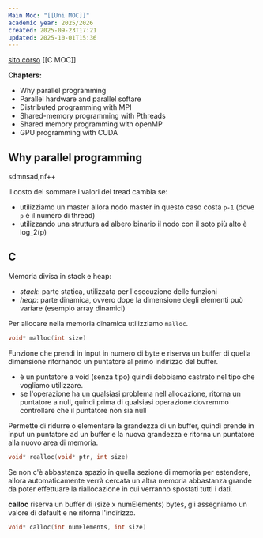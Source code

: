 ```yaml
---
Main Moc: "[[Uni MOC]]"
academic year: 2025/2026
created: 2025-09-23T17:21
updated: 2025-10-01T15:36
---
```

[sito corso]()
[[C MOC]]

**Chapters:**
- Why parallel programming
- Parallel hardware and parallel softare
- Distributed programming with MPI
- Shared-memory programming with Pthreads
- Shared memory programming with openMP
- GPU programming with CUDA

## Why parallel programming

sdmnsad,nf++

Il costo del sommare i valori dei tread cambia se:
- utilizziamo un master allora nodo master in questo caso costa `p-1` (dove `p` è il numero di thread)
- utilizzando una struttura ad albero binario il nodo con il soto più alto è log_2(p)

## C


Memoria divisa in stack e heap:
- *stack*: parte statica, utilizzata per l'esecuzione delle funzioni
- *heap*: parte dinamica, ovvero dope la dimensione degli elementi può variare (esempio array dinamici)


Per allocare nella memoria dinamica utilizziamo `malloc`.

```c
void* malloc(int size)
```

Funzione che prendi in input in numero di byte e riserva un buffer di quella dimensione ritornando un puntatore al primo indirizzo del buffer.
- è un puntatore a void (senza tipo) quindi dobbiamo castrato nel tipo che vogliamo utilizzare.
- se l'operazione ha un qualsiasi problema nell allocazione, ritorna un puntatore a null, quindi prima di qualsiasi operazione dovremmo controllare che il puntatore non sia null

Permette di ridurre o elementare la grandezza di un buffer, quindi prende in input un puntatore ad un buffer e la nuova grandezza e ritorna un puntatore alla nuovo area di memoria.

```c
void* realloc(void* ptr, int size)
```

Se non c'è abbastanza spazio in quella sezione di memoria per estendere, allora automaticamente verrà cercata un altra memoria abbastanza grande da poter effettuare la riallocazione in cui verranno spostati tutti i dati.

**calloc** riserva un buffer di (size x numElements) bytes, gli assegniamo un valore di default e ne ritorna l'indirizzo.

```c
void* calloc(int numElements, int size)
```

